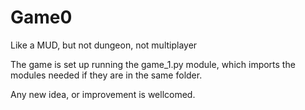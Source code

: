 Game0
=====

Like a MUD, but not dungeon, not multiplayer

The game is set up running the game_1.py module, which imports the modules needed if they are in the same folder.

Any new idea, or improvement is wellcomed.
